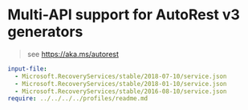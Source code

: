 # Multi-API support for AutoRest v3 generators

> see https://aka.ms/autorest

``` yaml $(enable-multi-api)
input-file:
  - Microsoft.RecoveryServices/stable/2018-07-10/service.json
  - Microsoft.RecoveryServices/stable/2018-01-10/service.json
  - Microsoft.RecoveryServices/stable/2016-08-10/service.json
require: ../../../../profiles/readme.md
```
